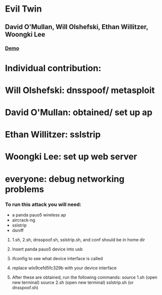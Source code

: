 # Evil Twin

## David O'Mullan, Will Olshefski, Ethan Willitzer, Woongki Lee

### [Demo](https://drive.google.com/open?id=1hoK0l20Fc46TEaCidFrXQLwdn6iWbXDO)

# Individual contribution:
# Will Olshefski: dnsspoof/ metasploit
# David O'Mullan: obtained/ set up ap
# Ethan Willitzer: sslstrip
# Woongki Lee: set up web server
# everyone: debug networking problems

### To run this attack you will need:

- a panda pauo5 wireless ap
- aircrack-ng
- sslstrip
- dsniff

1. 1.sh, 2.sh, dnsspoof.sh, sslstrip.sh, and conf should be in home dir

2. Insert panda pauo5 device into usb

3. ifconfig to see what device interface is called

4. replace wlx9cefd5fc329b with your device interface

5. After these are obtained, run the following commands:
source 1.sh
(open new terminal)
source 2.sh
(open new terminal)
sslstrip.sh (or dnsspoof.sh)


